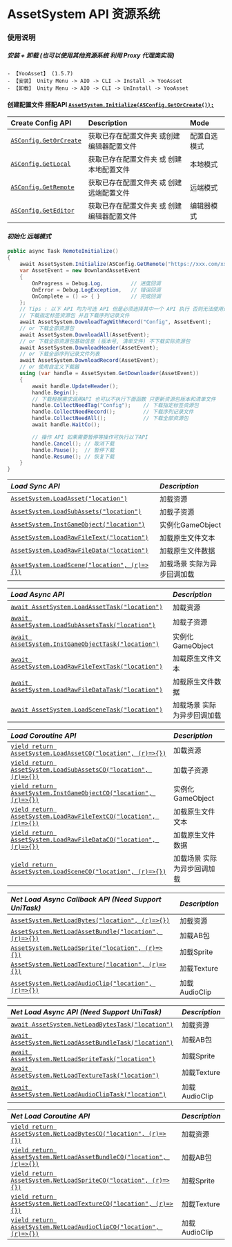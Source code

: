 # AssetSystem API 资源系统

### 使用说明

##### 安装 + 卸载 (也可以使用其他资源系统 利用 Proxy 代理类实现)
    - 【YooAsset】 (1.5.7)
    - 【安装】 Unity Menu -> AIO -> CLI -> Install -> YooAsset
    - 【卸载】 Unity Menu -> AIO -> CLI -> UnInstall -> YooAsset

#### 创建配置文件 搭配API [`AssetSystem.Initialize(ASConfig.GetOrCreate());`](../../Runtime/Basics/AssetSystem.cs#L25)

| Create Config API                                               | Description                                | Mode         |
| :-------------------------------------------------------------- | :----------------------------------------- | :----------- |
| [`ASConfig.GetOrCreate`](../../Runtime/Config/ASConfig.cs#L214) | 获取已存在配置文件夹 或创建编辑器配置文件  | 配置自选模式 |
| [`ASConfig.GetLocal`](../../Runtime/Config/ASConfig.cs#L286)    | 获取已存在配置文件夹 或 创建本地配置文件   | 本地模式     |
| [`ASConfig.GetRemote`](../../Runtime/Config/ASConfig.cs#L256)   | 获取已存在配置文件夹 或 创建远端配置文件   | 远端模式     |
| [`ASConfig.GetEditor`](../../Runtime/Config/ASConfig.cs#L309)   | 获取已存在配置文件夹 或 创建编辑器配置文件 | 编辑器模式   |

#### *初始化 远端模式*

```csharp
public async Task RemoteInitialize()
{
    await AssetSystem.Initialize(ASConfig.GetRemote("https://xxx.com/xxx"));
    var AssetEvent = new DownlandAssetEvent
    {
        OnProgress = Debug.Log,         // 进度回调
        OnError = Debug.LogException,   // 错误回调
        OnComplete = () => { }          // 完成回调
    };
    // Tips : 以下 API 均为可选 API 但是必须选择其中一个 API 执行 否则无法使用远端模式
    // 下载指定标签资源包 并且下载序列记录文件
    await AssetSystem.DownloadTagWithRecord("Config", AssetEvent);
    // or 下载全部资源包
    await AssetSystem.DownloadAll(AssetEvent);
    // or 下载全部资源包基础信息 (版本号, 清单文件) 不下载实际资源包
    await AssetSystem.DownloadHeader(AssetEvent);
    // or 下载全部序列记录文件列表
    await AssetSystem.DownloadRecord(AssetEvent);
    // or 使用自定义下载器
    using (var handle = AssetSystem.GetDownloader(AssetEvent))
    {
        await handle.UpdateHeader();
        handle.Begin();
        // 下载根据需求调用API 也可以不执行下面函数 只更新资源包版本和清单文件
        handle.CollectNeedTag("Config");    // 下载指定标签资源包
        handle.CollectNeedRecord();         // 下载序列记录文件
        handle.CollectNeedAll();            // 下载全部资源包
        await handle.WaitCo();

        // 操作 API 如果需要暂停等操作可执行以下API
        handle.Cancel(); // 取消下载
        handle.Pause();  // 暂停下载
        handle.Resume(); // 恢复下载
    }
}
```

| *Load Sync API*                                                                              | *Description*               |
| :------------------------------------------------------------------------------------------- | :-------------------------- |
| [`AssetSystem.LoadAsset("location")`](../../Runtime/Basics/AssetSystem.Load.cs#L156)         | 加载资源                    |
| [`AssetSystem.LoadSubAssets("location")`](../../Runtime/Basics/AssetSystem.Load.cs#27)       | 加载子资源                  |
| [`AssetSystem.InstGameObject("location")`](../../Runtime/Basics/AssetSystem.Inst.cs#24)      | 实例化GameObject            |
| [`AssetSystem.LoadRawFileText("location")`](../../Runtime/Basics/AssetSystem.Load.cs#458)    | 加载原生文件文本            |
| [`AssetSystem.LoadRawFileData("location")`](../../Runtime/Basics/AssetSystem.Load.cs#490)    | 加载原生文件数据            |
| [`AssetSystem.LoadScene("location", (r)=>{})`](../../Runtime/Basics/AssetSystem.Load.cs#400) | 加载场景 实际为异步回调加载 |

| *Load Async API*                                                                                    | *Description*               |
| :-------------------------------------------------------------------------------------------------- | :-------------------------- |
| [`await AssetSystem.LoadAssetTask("location")`](../../Runtime/Basics/AssetSystem.Load.cs#361)       | 加载资源                    |
| [`await AssetSystem.LoadSubAssetsTask("location")`](../../Runtime/Basics/AssetSystem.Load.cs#141)   | 加载子资源                  |
| [`await AssetSystem.InstGameObjectTask("location")`](../../Runtime/Basics/AssetSystem.Inst.cs#48)   | 实例化GameObject            |
| [`await AssetSystem.LoadRawFileTextTask("location")`](../../Runtime/Basics/AssetSystem.Load.cs#478) | 加载原生文件文本            |
| [`await AssetSystem.LoadRawFileDataTask("location")`](../../Runtime/Basics/AssetSystem.Load.cs#510) | 加载原生文件数据            |
| [`await AssetSystem.LoadSceneTask("location")`](../../Runtime/Basics/AssetSystem.Load.cs#439)       | 加载场景 实际为异步回调加载 |

| *Load Coroutine API*                                                                                              | *Description*               |
| :---------------------------------------------------------------------------------------------------------------- | :-------------------------- |
| [`yield return AssetSystem.LoadAssetCO("location", (r)=>{})`](../../Runtime/Basics/AssetSystem.Load.cs#306)       | 加载资源                    |
| [`yield return AssetSystem.LoadSubAssetsCO("location", (r)=>{})`](../../Runtime/Basics/AssetSystem.Load.cs#65)    | 加载子资源                  |
| [`yield return AssetSystem.InstGameObjectCO("location", (r)=>{})`](../../Runtime/Basics/AssetSystem.Inst.cs#97)   | 实例化GameObject            |
| [`yield return AssetSystem.LoadRawFileTextCO("location", (r)=>{})`](../../Runtime/Basics/AssetSystem.Load.cs#532) | 加载原生文件文本            |
| [`yield return AssetSystem.LoadRawFileDataCO("location", (r)=>{})`](../../Runtime/Basics/AssetSystem.Load.cs#521) | 加载原生文件数据            |
| [`yield return AssetSystem.LoadSceneCO("location", (r)=>{})`](../../Runtime/Basics/AssetSystem.Load.cs#420)       | 加载场景 实际为异步回调加载 |


| *Net Load Async Callback API (Need Support UniTask)*                                                  | *Description* |
| :---------------------------------------------------------------------------------------------------- | :------------ |
| [`AssetSystem.NetLoadBytes("location", (r)=>{})`](../../Runtime/Basics/AssetSystem.Net.cs#L121)       | 加载资源      |
| [`AssetSystem.NetLoadAssetBundle("location", (r)=>{})`](../../Runtime/Basics/AssetSystem.Net.cs#L156) | 加载AB包      |
| [`AssetSystem.NetLoadSprite("location", (r)=>{})`](../../Runtime/Basics/AssetSystem.Net.cs#L87)       | 加载Sprite    |
| [`AssetSystem.NetLoadTexture("location", (r)=>{})`](../../Runtime/Basics/AssetSystem.Net.cs#L68)      | 加载Texture   |
| [`AssetSystem.NetLoadAudioClip("location", (r)=>{})`](../../Runtime/Basics/AssetSystem.Net.cs#L139)   | 加载AudioClip |


| *Net Load Async API (Need Support UniTask)*                                                            | *Description* |
| :----------------------------------------------------------------------------------------------------- | :------------ |
| [`await AssetSystem.NetLoadBytesTask("location")`](../../Runtime/Basics/AssetSystem.Net.cs#L320)       | 加载资源      |
| [`await AssetSystem.NetLoadAssetBundleTask("location")`](../../Runtime/Basics/AssetSystem.Net.cs#L350) | 加载AB包      |
| [`await AssetSystem.NetLoadSpriteTask("location")`](../../Runtime/Basics/AssetSystem.Net.cs#L291)      | 加载Sprite    |
| [`await AssetSystem.NetLoadTextureTask("location")`](../../Runtime/Basics/AssetSystem.Net.cs#L274)     | 加载Texture   |
| [`await AssetSystem.NetLoadAudioClipTask("location")`](../../Runtime/Basics/AssetSystem.Net.cs#L336)   | 加载AudioClip |


| *Net Load Coroutine API*                                                                                            | *Description* |
| :------------------------------------------------------------------------------------------------------------------ | :------------ |
| [`yield return AssetSystem.NetLoadBytesCO("location", (r)=>{})`](../../Runtime/Basics/AssetSystem.Net.cs#L256)      | 加载资源      |
| [`yield return AssetSystem.NetLoadAssetBundleCO("location", (r)=>{})`](../../Runtime/Basics/AssetSystem.Net.cs#213) | 加载AB包      |
| [`yield return AssetSystem.NetLoadSpriteCO("location", (r)=>{})`](../../Runtime/Basics/AssetSystem.Net.cs#195)      | 加载Sprite    |
| [`yield return AssetSystem.NetLoadTextureCO("location", (r)=>{})`](../../Runtime/Basics/AssetSystem.Net.cs#179)     | 加载Texture   |
| [`yield return AssetSystem.NetLoadAudioClipCO("location", (r)=>{})`](../../Runtime/Basics/AssetSystem.Net.cs#228)   | 加载AudioClip |

